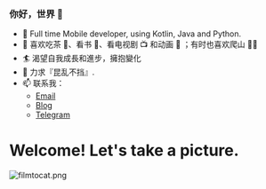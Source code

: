 ### 你好，世界 👋

<!--
**rosuH/rosuH** is a ✨ _special_ ✨ repository because its `README.md` (this file) appears on your GitHub profile.

Here are some ideas to get you started:

- 🔭 Full time Mobile developer, using Kotlin, Java and Python.
- 🌱 I’m currently learning ...
- 👯 I’m looking to collaborate on Android, Kotlin and Java.
- 💬 Ask me about all my projects or any thing.
- 📫 How to reach me: ...
- 😄 Pronouns: ...
- ⚡ Fun fact: ...
-->

- 🔭 Full time Mobile developer, using Kotlin, Java and Python.
- 🌱 喜欢吃茶 🍵、看书 📖、看电视剧 📺 和动画 🦄️ ；有时也喜欢爬山 🧗‍♂️
- 🏄 渴望自我成長和進步，擁抱變化
- 🧠 力求『昆乱不挡』.
- 📫 联系我：
  - [Email](mailto:rosuh@qq.com)
  - [Blog](https://blog.rosuh.me)
  - [Telegram](http://t.me/rosuh)
# Welcome! Let's take a picture. 
![filmtocat.png](https://i.loli.net/2020/07/10/a23Uo1Du8PdXMqC.png)
